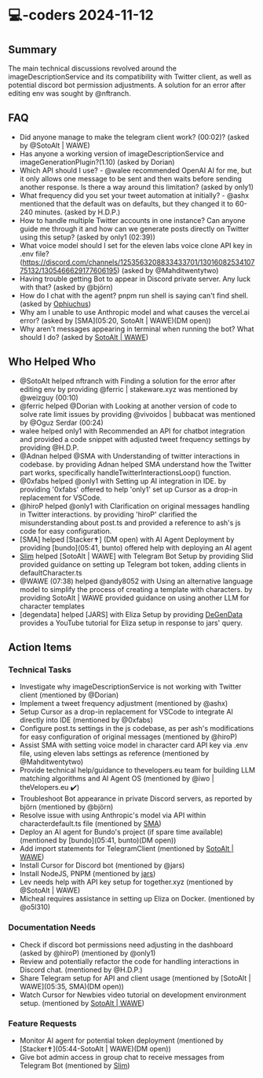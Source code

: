 # 💻-coders 2024-11-12

## Summary
The main technical discussions revolved around the imageDescriptionService and its compatibility with Twitter client, as well as potential discord bot permission adjustments. A solution for an error after editing env was sought by @nftranch.

## FAQ
- Did anyone manage to make the telegram client work? (00:02)? (asked by @SotoAlt | WAWE)
- Has anyone a working version of imageDescriptionService and imageGenerationPlugin?(1.10) (asked by Dorian)
- Which API should I use? - @walee recommended OpenAI AI for me, but it only allows one message to be sent and then waits before sending another response. Is there a way around this limitation? (asked by only1)
- What frequency did you set your tweet automation at initially? - @ashx mentioned that the default was on defaults, but they changed it to 60-240 minutes. (asked by H.D.P.)
- How to handle multiple Twitter accounts in one instance? Can anyone guide me through it and how can we generate posts directly on Twitter using this setup? (asked by only1 (02:39))
- What voice model should I set for the eleven labs voice clone API key in .env file? (https://discord.com/channels/1253563208833433701/1301608253410775132/1305466629177606195) (asked by @Mahditwentytwo)
- Having trouble getting Bot to appear in Discord private server. Any luck with that? (asked by @björn)
- How do I chat with the agent? pnpm run shell is saying can't find shell. (asked by [Ophiuchus](05:17))
- Why am I unable to use Anthropic model and what causes the vercel.ai error? (asked by [SMA](05:20, SotoAlt | WAWE)(DM open))
- Why aren't messages appearing in terminal when running the bot? What should I do? (asked by [SotoAlt | WAWE](06:39))

## Who Helped Who
- @SotoAlt helped nftranch with Finding a solution for the error after editing env by providing @ferric | stakeware.xyz was mentioned by @weizguy (00:10)
- @ferric helped @Dorian with Looking at another version of code to solve rate limit issues by providing @vivoidos | bubbacat was mentioned by @Oguz Serdar (00:24)
- walee helped only1 with Recommended an API for chatbot integration and provided a code snippet with adjusted tweet frequency settings by providing @H.D.P.
- @Adnan helped @SMA with Understanding of twitter interactions in codebase. by providing Adnan helped SMA understand how the Twitter part works, specifically handleTwitterInteractionsLoop() function.
- @0xfabs helped @only1 with Setting up AI integration in IDE. by providing '0xfabs' offered to help 'only1' set up Cursor as a drop-in replacement for VSCode.
- @hiroP helped @only1 with Clarification on original messages handling in Twitter interactions. by providing 'hiroP' clarified the misunderstanding about post.ts and provided a reference to ash's js code for easy configuration.
- [SMA] helped [Stacker✝] (DM open) with AI Agent Deployment by providing [bundo](05:41, bunto) offered help with deploying an AI agent
- [Slim](06:35) helped [SotoAlt | WAWE] with Telegram Bot Setup by providing Slid provided guidance on setting up Telegram bot token, adding clients in defaultCharacter.ts
- @WAWE (07:38) helped @andy8052 with Using an alternative language model to simplify the process of creating a template with characters. by providing SotoAlt | WAWE provided guidance on using another LLM for character templates
- [degendata] helped [JARS] with Eliza Setup by providing [DeGenData](08:26) provides a YouTube tutorial for Eliza setup in response to jars' query.

## Action Items

### Technical Tasks
- Investigate why imageDescriptionService is not working with Twitter client (mentioned by @Dorian)
- Implement a tweet frequency adjustment (mentioned by @ashx)
- Setup Cursor as a drop-in replacement for VSCode to integrate AI directly into IDE (mentioned by @0xfabs)
- Configure post.ts settings in the js codebase, as per ash's modifications for easy configuration of original messages (mentioned by @hiroP)
- Assist SMA with setting voice model in character card API key via .env file, using eleven labs settings as reference (mentioned by @Mahditwentytwo)
- Provide technical help/guidance to thevelopers.eu team for building LLM matching algorithms and AI Agent OS (mentioned by @iwo | theVelopers.eu ✔️)
- Troubleshoot Bot appearance in private Discord servers, as reported by björn (mentioned by @björn)
- Resolve issue with using Anthropic's model via API within characterdefault.ts file (mentioned by [SMA](05:22))
- Deploy an AI agent for Bundo's project (if spare time available) (mentioned by [bundo](05:41, bunto)(DM open))
- Add import statements for TelegramClient (mentioned by [SotoAlt | WAWE](06:38))
- Install Cursor for Discord bot (mentioned by @jars)
- Install NodeJS, PNPM (mentioned by [jars](08:03))
- Lev needs help with API key setup for together.xyz (mentioned by @SotoAlt | WAWE)
- Micheal requires assistance in setting up Eliza on Docker. (mentioned by @o5l310)

### Documentation Needs
- Check if discord bot permissions need adjusting in the dashboard (asked by @hiroP) (mentioned by @only1)
- Review and potentially refactor the code for handling interactions in Discord chat. (mentioned by @H.D.P.)
- Share Telegram setup for API and client usage (mentioned by [SotoAlt | WAWE](05:35, SMA)(DM open))
- Watch Cursor for Newbies video tutorial on development environment setup. (mentioned by [SotoAlt | WAWE](08:04))

### Feature Requests
- Monitor AI agent for potential token deployment (mentioned by [Stacker✝](05:44-SotoAlt | WAWE)(DM open))
- Give bot admin access in group chat to receive messages from Telegram Bot (mentioned by [Slim](06:41))